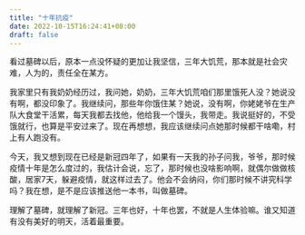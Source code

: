 ```yaml
---
title: "十年抗疫"
date: 2022-10-15T16:24:41+08:00
draft: false	
---
```


看过墓碑以后，原本一点没怀疑的更加让我坚信，三年大饥荒，那本就是社会灾难，人为的，责任全在某方。

我家里只有我奶奶经历过，我问她，奶奶，三年大饥荒咱们那里饿死人没？她说没有啊，都没印象了。我继续问，那些年你饿住某？她说，没有啊，你姥姥爷在生产队大食堂干活累，每天我都去找他，他给我一个馒头，我带走。我说挺好的，不受饿就行，也算是平安过来了。现在再想想，我应该继续问点她那时候都干啥嘞，村上有人跑没有。

今天，我又想到现在已经是新冠四年了，如果有一天我的孙子问我，爷爷，那时候疫情十年是怎么度过的，我估计会说，忘了，那时候也没啥影响啊，就偶尔做做核酸，居家7天，躲避疫情，就这样过去了。他会不会纳闷，你们那时候不讲究科学吗？我在想，是不是应该推送他一本书，叫做墓碑。

理解了墓碑，就理解了新冠。三年也好，十年也罢，不就是人生体验嘛。谁又知道有没有美好的明天，活着最重要。